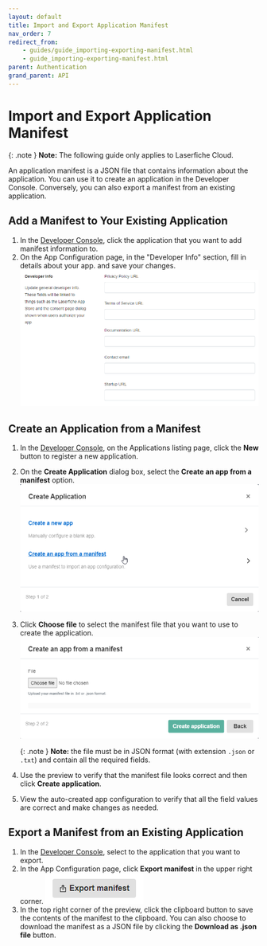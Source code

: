 ```yaml
---
layout: default
title: Import and Export Application Manifest
nav_order: 7
redirect_from:
    - guides/guide_importing-exporting-manifest.html
    - guide_importing-exporting-manifest.html
parent: Authentication
grand_parent: API
---
```

<!--Copyright (c) Laserfiche.
See LICENSE and LICENSE-CODE in the project root for license information.-->

# Import and Export Application Manifest

{: .note }
**Note:** The following guide only applies to Laserfiche Cloud.

An application manifest is a JSON file that contains information about the application. You can use it to
          create an application in the Developer Console. Conversely, you can also export a manifest from an existing
          application.

## Add a Manifest to Your Existing Application

1. In the [Developer Console](../../../getting-started/developer-console/), click the application that you want to add manifest information
            to.
1. On the App Configuration page, in the "Developer Info" section, fill in details about your app. and save your changes. ![](./assets/images/manifest-02.png)

## Create an Application from a Manifest

1. In the [Developer Console](../../../getting-started/developer-console/), on the Applications listing page, click the **New** button to register a new application.
1. On the **Create Application** dialog box, select the **Create an app from a manifest** option.
          ![](./assets/images/manifest-03.png)
1. Click **Choose file** to select the manifest file that you want to use to create the application.
          ![](./assets/images/manifest-04.png)
    
    {: .note }
    **Note:** the file must be in JSON format (with extension `.json` or `.txt`) and contain all the required fields.
1. Use the preview to verify that the manifest file looks correct and then click **Create
            application**.
1. View the auto-created app configuration to verify that all the field values are correct and make changes as needed.


## Export a Manifest from an Existing Application

1. In the [Developer Console](../../../getting-started/developer-console/), select to the application that you want to export.
1. In the App Configuration page, click **Export manifest** in the upper right corner.
          ![](./assets/images/manifest-05.png)
1. In the top right corner of the preview, click the clipboard button to save the contents of the manifest to the clipboard. You can also choose to download the manifest as a JSON file by clicking the **Download as .json file** button.